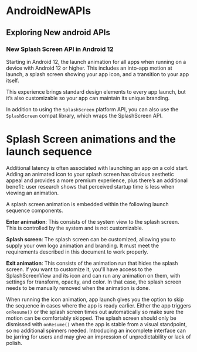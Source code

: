 # AndroidNewAPIs
## Exploring New android APIs


### New Splash Screen API in Android 12

Starting in Android 12, the launch animation for all apps when running on a device with Android 12 or higher. This includes an into-app motion at launch, a splash screen showing your app icon, and a transition to your app itself.

This experience brings standard design elements to every app launch, but it’s also customizable so your app can maintain its unique branding.

In addition to using the ```SplashScreen``` platform API, you can also use the ```SplashScreen``` compat library, which wraps the SplashScreen API.


# Splash Screen animations and the launch sequence
Additional latency is often associated with launching an app on a cold start. Adding an animated icon to your splash screen has obvious aesthetic appeal and provides a more premium experience, plus there’s an additional benefit: user research shows that perceived startup time is less when viewing an animation.

A splash screen animation is embedded within the following launch sequence components.

**Enter animation**: This consists of the system view to the splash screen. This is controlled by the system and is not customizable.

**Splash screen**: The splash screen can be customized, allowing you to supply your own logo animation and branding. It must meet the requirements described in this document to work properly.

**Exit animation**: This consists of the animation run that hides the splash screen. If you want to customize it, you'll have access to the SplashScreenView and its icon and can run any animation on them, with settings for transform, opacity, and color. In that case, the splash screen needs to be manually removed when the animation is done.

When running the icon animation, app launch gives you the option to skip the sequence in cases where the app is ready earlier. Either the app triggers ```onResume()``` or the splash screen times out automatically so make sure the motion can be comfortably skipped. The splash screen should only be dismissed with ```onResume()``` when the app is stable from a visual standpoint, so no additional spinners needed. Introducing an incomplete interface can be jarring for users and may give an impression of unpredictability or lack of polish.

